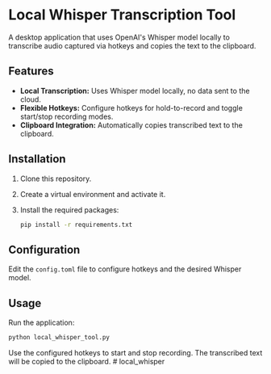 # Local Whisper Transcription Tool

A desktop application that uses OpenAI's Whisper model locally to transcribe audio captured via hotkeys and copies the text to the clipboard.

## Features

-  **Local Transcription:** Uses Whisper model locally, no data sent to the cloud.
-  **Flexible Hotkeys:** Configure hotkeys for hold-to-record and toggle start/stop recording modes.
-  **Clipboard Integration:** Automatically copies transcribed text to the clipboard.

## Installation

1.  Clone this repository.
2.  Create a virtual environment and activate it.
3.  Install the required packages:

    ```bash
    pip install -r requirements.txt
    ```

## Configuration

Edit the `config.toml` file to configure hotkeys and the desired Whisper model.

## Usage

Run the application:

```bash
python local_whisper_tool.py
```

Use the configured hotkeys to start and stop recording. The transcribed text will be copied to the clipboard. # local_whisper
